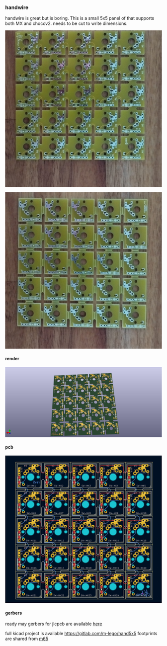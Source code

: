 ### handwire

handwire is great but is boring.
This is a small 5x5 panel of that supports both MX and chocov2.
needs to be cut to write dimensions.

  ![handwire 5x5](pics/hand/hand-1.jpg)

  ![handwire 5x5](pics/hand/hand-2.jpg)

#### render

  ![handwire 5x5](pics/hand/m1-5x5-rounded.jpg)


#### pcb

  ![handwire 5x5](pics/hand/m1-5x5-pcb.png)

#### gerbers

ready may gerbers for jlcpcb are available [here](https://gitlab.com/m-lego/hand5x5/-/blob/main/gerbers-rev5.zip)

full kicad project is available https://gitlab.com/m-lego/hand5x5 footprints are shared from [m65](https://gitlab.com/m-lego/m65)
